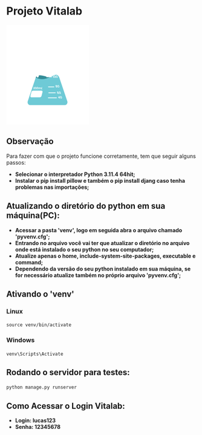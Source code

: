# Projeto Vitalab

![Vitalab](./templates/static/geral/img/logo.png)

## Observação

Para fazer com que o projeto funcione corretamente, tem que seguir alguns passos:

 - **Selecionar o interpretador Python 3.11.4 64hit;**
 - **Instalar o pip install pillow e também o pip install djang caso tenha problemas nas importações;**

## Atualizando o diretório do python em sua máquina(PC):

 - **Acessar a pasta 'venv', logo em seguida abra o arquivo chamado 'pyvenv.cfg';**
 - **Entrando no arquivo você vai ter que atualizar o diretório no arquivo onde está instalado o seu python no seu computador;**
 - **Atualize apenas o home, include-system-site-packages, executable e command;**
 - **Dependendo da versão do seu python instalado em sua máquina, se for necessário atualize também no próprio arquivo 'pyvenv.cfg';**

## Ativando o 'venv'

### Linux

`source venv/bin/activate`

### Windows

`venv\Scripts\Activate`

## Rodando o servidor para testes:

`python manage.py runserver`

## Como Acessar o Login Vitalab:
 
- **Login: lucas123**
- **Senha: 12345678**
